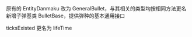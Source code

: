 
原有的 EntityDanmaku 改为 GeneralBullet，与其相关的类型均按相同方法更名
新增子弹基类 BulletBase，提供弹种的基本通用接口

ticksExisted 更名为 lifeTime